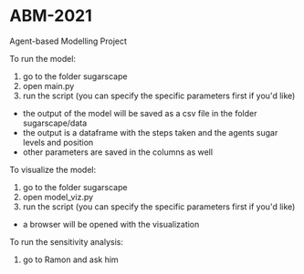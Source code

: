 # ABM-2021
Agent-based Modelling Project

To run the model:
1. go to the folder sugarscape
2. open main.py
3. run the script (you can specify the specific parameters first if you'd like)
  - the output of the model will be saved as a csv file in the folder sugarscape/data
  - the output is a dataframe with the steps taken and the agents sugar levels and position
  - other parameters are saved in the columns as well
  
To visualize the model:
1. go to the folder sugarscape
2. open model_viz.py
3. run the script (you can specify the specific parameters first if you'd like)
  - a browser will be opened with the visualization

To run the sensitivity analysis:
1. go to Ramon and ask him
